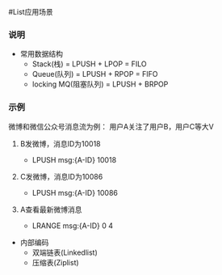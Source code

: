 #List应用场景
### 说明

- 常用数据结构
  - Stack(栈) = LPUSH +  LPOP  = FILO
  - Queue(队列) = LPUSH + RPOP  = FIFO
  - locking MQ(阻塞队列) = LPUSH + BRPOP


### 示例
微博和微信公众号消息流为例：
用户A关注了用户B，用户C等大V
1. B发微博，消息ID为10018
   - LPUSH msg:{A-ID} 10018 
   
2. C发微博，消息ID为10086
   - LPUSH msg:{A-ID} 10086 
   
3. A查看最新微博消息
   - LRANGE msg:{A-ID} 0 4
    
- 内部编码
  - 双端链表(Linkedlist)
  - 压缩表(Ziplist)  